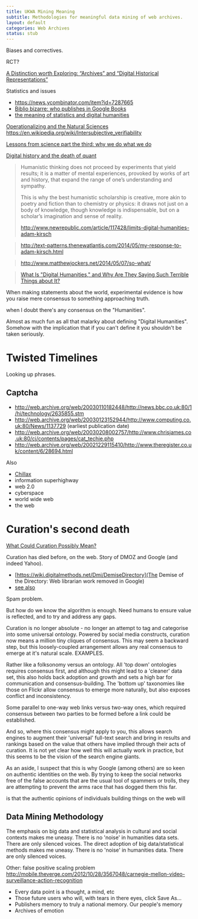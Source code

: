 ```yaml
---
title: UKWA Mining Meaning
subtitle: Methodologies for meaningful data mining of web archives.
layout: default
categories: Web Archives
status: stub
---
```


Biases and correctives.

RCT?

[A Distinction worth Exploring: “Archives” and “Digital Historical Representations”](http://www.archivesnext.com/?p=3645)

Statistics and issues
* https://news.ycombinator.com/item?id=7287665
* [Biblio bizarre: who publishes in Google Books](http://sappingattention.blogspot.co.uk/2014/04/biblio-bizarre-who-publishes-in-google.html)
* [the meaning of statistics and digital humanities](http://lab.softwarestudies.com/2012/11/the-meaning-of-statistics-and-digital.html)

[Operationalizing and the Natural Sciences](http://www.scottbot.net/HIAL/?p=40224)
https://en.wikipedia.org/wiki/Intersubjective_verifiability

[Lessons from science part the third: why we do what we do](http://cradledincaricature.com/2014/03/12/lessons-from-science-part-the-third-why-we-do-what-we-do/)

[Digital history and the death of quant](http://britishlibrary.typepad.co.uk/digital-scholarship/2014/04/digital-history-and-the-death-of-quant.html)

>
>
> Humanistic thinking does not proceed by experiments that yield results; it is a matter of mental experiences, provoked by works of art and history, that expand the range of one’s understanding and sympathy.
> 
> This is why the best humanistic scholarship is creative, more akin to poetry and fiction than to chemistry or physics: it draws not just on a body of knowledge, though knowledge is indispensable, but on a scholar’s imagination and sense of reality.
>
> http://www.newrepublic.com/article/117428/limits-digital-humanities-adam-kirsch
>

> http://text-patterns.thenewatlantis.com/2014/05/my-response-to-adam-kirsch.html

> http://www.matthewjockers.net/2014/05/07/so-what/

> 
> [What Is "Digital Humanities," and Why Are They Saying Such Terrible Things about It?](http://mkirschenbaum.files.wordpress.com/2014/04/dhterriblethingskirschenbaum.pdf)

When making statements about the world, experimental evidence is how you raise mere consensus to something approaching truth.

when I doubt there's any consensus on the "Humanities".

Almost as much fun as all that malarky about defining "Digital Humanities".
Somehow with the implication that if you can't define it you shouldn't be taken seriously.

Twisted Timelines
=================

Looking up phrases.

Captcha
-------

 * http://web.archive.org/web/20030110182448/http://news.bbc.co.uk:80/1/hi/technology/2635855.stm
 * http://web.archive.org/web/20030123152944/http://www.computing.co.uk:80/News/1137729 (earliest publication date)
 * http://web.archive.org/web/20030208002757/http://www.chrisjames.co.uk:80/cj/contents/pages/cat_techie.php
 * http://web.archive.org/web/20021229115410/http://www.theregister.co.uk/content/6/28694.html

Also

 * [Chillax](http://web.archive.org/web/19991002215401/http://members.tripod.co.uk:80/Chimwemwe/)
 * information superhighway
 * web 2.0
 * cyberspace
 * world wide web
 * the web

Curation's second death
=======================

[What Could Curation Possibly Mean?](http://blogs.loc.gov/digitalpreservation/2014/03/what-could-curation-possibly-mean/)

Curation has died before, on the web. Story of DMOZ and Google (and indeed Yahoo).

* [https://wiki.digitalmethods.net/Dmi/DemiseDirectory](The Demise of the Directory: Web librarian work removed in Google)
* [see also](http://blogoscoped.com/archive/2006-04-21-n63.html)

Spam problem.

But how do we know the algorithm is enough. Need humans to ensure value is reflected, and to try and address any gaps.

Curation is no longer absolute - no longer an attempt to tag and categorise into some universal ontology. Powered by social media constructs, curation now means a million tiny cliques of consensus. This may seem a backward step, but this loosely-coupled arrangement allows any real consensus to emerge at it's natural scale. EXAMPLES.

Rather like a folksonomy versus an ontology. All 'top down' ontologies requires consensus first, and although this might lead to a 'cleaner' data set, this also holds back adoption and growth and sets a high bar for communication and consensus-building. The 'bottom up' taxonomies like those on Flickr allow consensus to emerge more naturally, but also exposes conflict and inconsistency.

Some parallel to one-way web links versus two-way ones, which required consensus between two parties to be formed before a link could be established.

And so, where this consensus might apply to you, this allows search engines to augment their 'universal' full-text search and bring in results and rankings based on the value that others have implied through their acts of curation. It is not yet clear how well this will actually work in practice, but this seems to be the vision of the search engine giants.

As an aside, I suspect that this is why Google (among others) are so keen on authentic identities on the web. By trying to keep the social networks free of the false accounts that are the usual tool of spammers or trolls, they are attempting to prevent the arms race that has dogged them this far.

 is that the authentic opinions of individuals building things on the web will 


Data Mining Methodology
-----------------------
The emphasis on big data and statistical analysis in cultural and social contexts makes me uneasy. There is no 'noise' in humanities data sets. There are only silenced voices.
The direct adoption of big data/statistical methods makes me uneasy. There is no 'noise' in humanities data. There are only silenced voices.

Other: false positive scaling problem http://mobile.theverge.com/2012/10/28/3567048/carnegie-mellon-video-surveillance-action-recognition

- Every data point is a thought, a mind, etc
- Those future users who will, with tears in there eyes, click Save As...
- Publishers memory to truly a national memory. Our people's memory
- Archives of emotion


